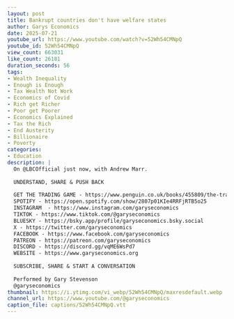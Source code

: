```yaml
---
layout: post
title: Bankrupt countries don't have welfare states
author: Garys Economics
date: 2025-07-21
youtube_url: https://www.youtube.com/watch?v=52Wh54CMNpQ
youtube_id: 52Wh54CMNpQ
view_count: 663031
like_count: 26181
duration_seconds: 56
tags:
- Wealth Inequality
- Enough is Enough
- Tax Wealth Not Work
- Economics of Covid
- Rich get Richer
- Poor get Poorer
- Economics Explained
- Tax the Rich
- End Austerity
- Billionaire
- Poverty
categories:
- Education
description: |
  On @LBCOfficial just now, with Andrew Marr.
  
  UNDERSTAND, SHARE & PUSH BACK
  
  GET THE TRADING GAME - https://www.penguin.co.uk/books/455809/the-trading-game-by-stevenson-gary/9781802062731 
  SPOTIFY - https://open.spotify.com/show/2807p01KIe4RRFjRTB5o25
  INSTAGRAM  - https://www.instagram.com/garyseconomics
  TIKTOK - https://www.tiktok.com/@garyseconomics
  BLUESKY - https://bsky.app/profile/garyseconomics.bsky.social
  X - https://twitter.com/garyseconomics
  FACEBOOK - https://www.facebook.com/garyseconomics
  PATREON - https://patreon.com/garyseconomics
  DISCORD - https://discord.gg/vqME6WsPd7
  WEBSITE - https://www.garyseconomics.org
  
  SUBSCRIBE, SHARE & START A CONVERSATION
  
  Performed by Gary Stevenson
  @garyseconomics
thumbnail: https://i.ytimg.com/vi_webp/52Wh54CMNpQ/maxresdefault.webp
channel_url: https://www.youtube.com/@garyseconomics
caption_file: captions/52Wh54CMNpQ.vtt
---
```

